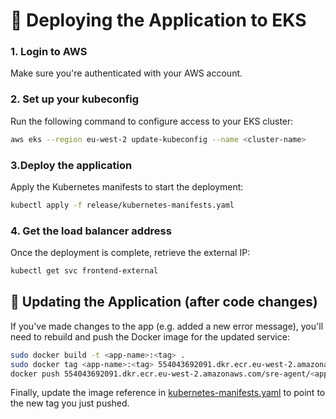 # 🚀 Deploying the Application to EKS
### 1. Login to AWS
Make sure you're authenticated with your AWS account.

### 2. Set up your kubeconfig
Run the following command to configure access to your EKS cluster:
```bash
aws eks --region eu-west-2 update-kubeconfig --name <cluster-name>
```

### 3.Deploy the application
Apply the Kubernetes manifests to start the deployment:
```bash
kubectl apply -f release/kubernetes-manifests.yaml
```

### 4. Get the load balancer address
Once the deployment is complete, retrieve the external IP:
```bash
kubectl get svc frontend-external
```

## 🔄 Updating the Application (after code changes)
If you've made changes to the app (e.g. added a new error message), you'll need to rebuild and push the Docker image for the updated service:
```bash
sudo docker build -t <app-name>:<tag> .
sudo docker tag <app-name>:<tag> 554043692091.dkr.ecr.eu-west-2.amazonaws.com/sre-agent/<app-name>:<tag>
docker push 554043692091.dkr.ecr.eu-west-2.amazonaws.com/sre-agent/<app-name>:<tag>
```

Finally, update the image reference in [kubernetes-manifests.yaml](release/kubernetes-manifests.yaml) to point to the new tag you just pushed.